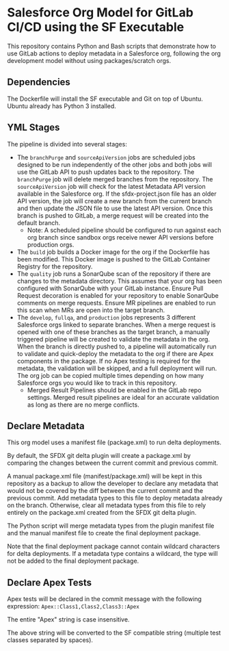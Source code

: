# Salesforce Org Model for GitLab CI/CD using the SF Executable
This repository contains Python and Bash scripts that demonstrate how to use GitLab actions to deploy metadata in a Salesforce org, following the org development model without using packages/scratch orgs.

## Dependencies

The Dockerfile will install the SF executable and Git on top of Ubuntu. Ubuntu already has Python 3 installed.

## YML Stages

The pipeline is divided into several stages:

- The `branchPurge` and `sourceApiVersion` jobs are scheduled jobs designed to be run independently of the other jobs and both jobs will use the GitLab API to push updates back to the repository. The `branchPurge` job will delete merged branches from the repository. The `sourceApiVersion` job will check for the latest Metadata API version available in the Salesforce org. If the sfdx-project.json file has an older API version, the job will create a new branch from the current branch and then update the JSON file to use the latest API version. Once this branch is pushed to GitLab, a merge request will be created into the default branch.
    - Note: A scheduled pipeline should be configured to run against each org branch since sandbox orgs receive newer API versions before production orgs.
- The `build` job builds a Docker image for the org if the Dockerfile has been modified. This Docker image is pushed to the GitLab Container Registry for the repository.
- The `quality` job runs a SonarQube scan of the repository if there are changes to the metadata directory. This assumes that your org has been configured with SonarQube with your GitLab instance. Ensure Pull Request decoration is enabled for your repository to enable SonarQube comments on merge requests. Ensure MR pipelines are enabled to run this scan when MRs are open into the target branch.
- The `develop`, `fullqa`, and `production` jobs represents 3 different Salesforce orgs linked to separate branches. When a merge request is opened with one of these branches as the target branch, a manually triggered pipeline will be created to validate the metadata in the org. When the branch is directly pushed to, a pipeline will automatically run to validate and quick-deploy the metadata to the org if there are Apex components in the package. If no Apex testing is required for the metadata, the validation will be skipped, and a full deployment will run. The org job can be copied multiple times depending on how many Salesforce orgs you would like to track in this repository.
    - Merged Result Pipelines should be enabled in the GitLab repo settings. Merged result pipelines are ideal for an accurate validation as long as there are no merge conflicts.


## Declare Metadata

This org model uses a manifest file (package.xml) to run delta deployments.

By default, the SFDX git delta plugin will create a package.xml by comparing the changes between the current commit and previous commit.

A manual package.xml file (manifest/package.xml) will be kept in this repository as a backup to allow the developer to declare any metadata that would not be covered by the diff between the current commit and the previous commit. Add metadata types to this file to deploy metadata already on the branch. Otherwise, clear all metadata types from this file to rely entirely on the package.xml created from the SFDX git delta plugin.

The Python script will merge metadata types from the plugin manifest file and the manual manifest file to create the final deployment package.

Note that the final deployment package cannot contain wildcard characters for delta deployments. If a metadata type contains a wildcard, the type will not be added to the final deployment package.

## Declare Apex Tests
Apex tests will be declared in the commit message with the following expression:
`Apex::Class1,Class2,Class3::Apex`

The entire "Apex" string is case insensitive.

The above string will be converted to the SF compatible string (multiple test classes separated by spaces).
